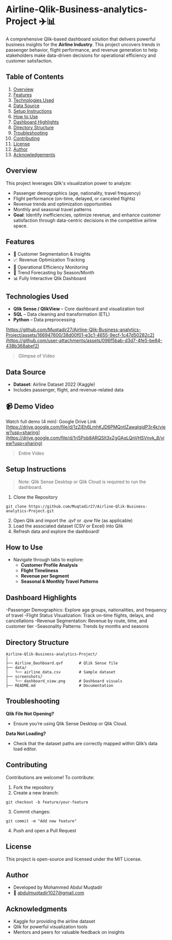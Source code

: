 # Airline-Qlik-Business-analytics-Project ✈️📊
A comprehensive Qlik-based dashboard solution that delivers powerful business insights for the **Airline Industry**. This project uncovers trends in passenger behavior, flight performance, and revenue generation to help stakeholders make data-driven decisions for operational efficiency and customer satisfaction.

## **Table of Contents**

1. [Overview](#overview)
2. [Features](#features)
3. [Technologies Used](#technologies-used)
4. [Data Source](#data-source)
5. [Setup Instructions](#setup-instructions)
6. [How to Use](#how-to-use)
7. [Dashboard Highlights](#dashboard-highlights)
8. [Directory Structure](#directory-structure)
9. [Troubleshooting](#troubleshooting)
10. [Contributing](#contributing)
11. [License](#license)
12. [Author](#author)
13. [Acknowledgements](#acknowledgments)


## **Overview**
This project leverages Qlik's visualization power to analyze:

- Passenger demographics (age, nationality, travel frequency)
- Flight performance (on-time, delayed, or canceled flights)
- Revenue trends and optimization opportunities
- Monthly and seasonal travel patterns           
- **Goal**: Identify inefficiencies, optimize revenue, and enhance customer satisfaction through data-centric decisions in the competitive airline space.

## **Features**
- 🎯 Customer Segmentation & Insights
- 📈 Revenue Optimization Tracking
- 🚀 Operational Efficiency Monitoring
- 📅 Trend Forecasting by Season/Month
- 📊 Fully Interactive Qlik Dashboard

## **Technologies Used**
- **Qlik Sense / QlikView** – Core dashboard and visualization tool
- **SQL** – Data cleaning and transformation (ETL)
- **Python**  – Data preprocessing

  
[https://github.com/Muqtadir27/Airline-Qlik-Business-analytics-Project/assets/166947600/38d00f01-e3c1-4655-9ecf-1c47d50282c2](https://github.com/user-attachments/assets/096f5bab-d3d7-4fe5-be84-438b368abef2)
>Glimpse of Video

## **Data Source**
- **Dataset**: Airline Dataset 2022 (Kaggle)
- Includes passenger, flight, and revenue-related data

## **📹 Demo Video**
Watch full demo (4 min): Google Drive Link
[https://drive.google.com/file/d/1zZjEh6LmhKJD6PMQntIZawaIgidP3r4k/view?usp=sharing](https://drive.google.com/file/d/1rj5Pob8ARQSlt3xZgGAqLQnVHSVnvk_8/view?usp=sharing)

>Entire Video


## **Setup Instructions**
>Note: Qlik Sense Desktop or Qlik Cloud is required to run the dashboard.

1. Clone the Repository
```
git clone https://github.com/Muqtadir27/Airline-Qlik-Business-analytics-Project.git
```
2. Open Qlik and import the .qvf or .qvw file (as applicable)
3. Load the associated dataset (CSV or Excel) into Qlik
4. Refresh data and explore the dashboard!

## **How to Use**
- Navigate through tabs to explore:             
  - **Customer Profile Analysis**
  - **Flight Timeliness**
  - **Revenue per Segment**
  - **Seasonal & Monthly Travel Patterns**



## **Dashboard Highlights** ##
-Passenger Demographics: Explore age groups, nationalities, and frequency of travel
-Flight Status Visualization: Track on-time flights, delays, and cancellations
-Revenue Segmentation: Revenue by route, time, and customer tier
-Seasonality Patterns: Trends by months and seasons

## **Directory Structure** ##
```
Airline-Qlik-Business-analytics-Project/
│
├── Airline_Dashboard.qvf       # Qlik Sense file
├── data/
│   └── airline_data.csv        # Sample dataset
├── screenshots/
│   └── dashboard_view.png      # Dashboard visuals
├── README.md                   # Documentation
```
## **Troubleshooting** ##

**Qlik File Not Opening?**
- Ensure you’re using Qlik Sense Desktop or Qlik Cloud.

**Data Not Loading?**
- Check that the dataset paths are correctly mapped within Qlik’s data load editor.

## **Contributing** ##
Contributions are welcome! To contribute:
1. Fork the repository
2. Create a new branch:

```
git checkout -b feature/your-feature
```
3. Commit changes:
```
git commit -m "Add new feature"
```
4. Push and open a Pull Request

## License
This project is open-source and licensed under the MIT License.

## Author
- Developed by Mohammed Abdul Muqtadir
- 📧 abdulmuqtadir1027@gmail.com

## Acknowledgments
- Kaggle for providing the airline dataset
- Qlik for powerful visualization tools
- Mentors and peers for valuable feedback on insights




